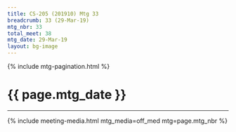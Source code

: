 ```yaml
---
title: CS-205 (201910) Mtg 33
breadcrumb: 33 (29-Mar-19)
mtg_nbr: 33
total_meet: 38
mtg_date: 29-Mar-19
layout: bg-image
---
```

{% include mtg-pagination.html %}
<h1 class="text-center">{{ page.mtg_date }}</h1>
<hr />
{% include meeting-media.html mtg_media=off_med mtg=page.mtg_nbr %}
